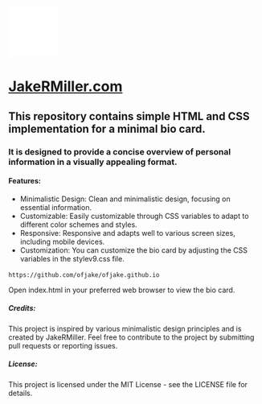 

![JakeRMiller iconmark](https://github.com/ofjake/ofjake.github.io/blob/master/images/logo.png) 
# **[JakeRMiller.com](https://ofjake.github.io)** 

## This repository contains simple HTML and CSS implementation for a minimal bio card. 
### It is designed to provide a concise overview of personal information in a visually appealing format.

#### Features:
+ Minimalistic Design: Clean and minimalistic design, focusing on essential information.
+ Customizable: Easily customizable through CSS variables to adapt to different color schemes and styles.
+ Responsive: Responsive and adapts well to various screen sizes, including mobile devices.
+ Customization: You can customize the bio card by adjusting the CSS variables in the stylev9.css file.


`https://github.com/ofjake/ofjake.github.io` 

Open index.html in your preferred web browser to view the bio card.

##### Credits:
This project is inspired by various minimalistic design principles and is created by JakeRMiller. 
Feel free to contribute to the project by submitting pull requests or reporting issues.
##### License:
This project is licensed under the MIT License - see the LICENSE file for details.
